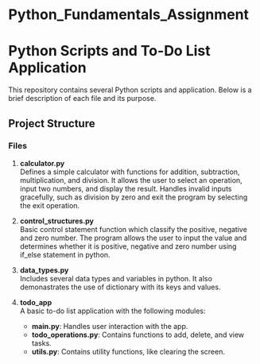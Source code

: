 # Python_Fundamentals_Assignment
# Python Scripts and To-Do List Application

This repository contains several Python scripts and application. Below is a brief description of each file and its purpose.

## Project Structure

### Files

1. **calculator.py**  
   Defines a simple calculator with functions for addition, subtraction, multiplication, and division. It allows the user to select an operation, input two numbers, and display the result. Handles invalid inputs gracefully, such as division by zero and exit the program by selecting the exit operation.

2. **control_structures.py**  
   Basic control statement function which classify the positive, negative and zero number. The program allows the user to input the value and determines whether it is positive, negative and zero number using if_else statement in python.

3. **data_types.py**  
   Includes several data types and variables in python. It also demonastrates the use of dictionary with its keys and values.

4. **todo_app**  
   A basic to-do list application with the following modules:
   - **main.py**: Handles user interaction with the app.
   - **todo_operations.py**: Contains functions to add, delete, and view tasks.
   - **utils.py**: Contains utility functions, like clearing the screen.

